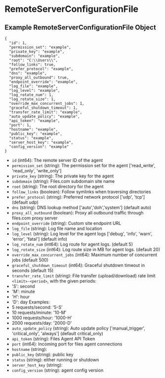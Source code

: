 # RemoteServerConfigurationFile

## Example RemoteServerConfigurationFile Object

```
{
  "id": 1,
  "permission_set": "example",
  "private_key": "example",
  "subdomain": "example",
  "root": "C:\\Users\\",
  "follow_links": true,
  "prefer_protocol": "example",
  "dns": "example",
  "proxy_all_outbound": true,
  "endpoint_override": "example",
  "log_file": "example",
  "log_level": "example",
  "log_rotate_num": 1,
  "log_rotate_size": 1,
  "override_max_concurrent_jobs": 1,
  "graceful_shutdown_timeout": 1,
  "transfer_rate_limit": "example",
  "auto_update_policy": "example",
  "api_token": "example",
  "port": 1,
  "hostname": "example",
  "public_key": "example",
  "status": "example",
  "server_host_key": "example",
  "config_version": "example"
}
```

* `id` (int64): The remote server ID of the agent
* `permission_set` (string): The permission set for the agent ['read_write', 'read_only', 'write_only']
* `private_key` (string): The private key for the agent
* `subdomain` (string): Files.com subdomain site name
* `root` (string): The root directory for the agent
* `follow_links` (boolean): Follow symlinks when traversing directories
* `prefer_protocol` (string): Preferred network protocol ['udp', 'tcp'] (default udp)
* `dns` (string): DNS lookup method ['auto','doh','system'] (default auto)
* `proxy_all_outbound` (boolean): Proxy all outbound traffic through files.com proxy server
* `endpoint_override` (string): Custom site endpoint URL
* `log_file` (string): Log file name and location
* `log_level` (string): Log level for the agent logs ['debug', 'info', 'warn', 'error', 'fatal'] (default info)
* `log_rotate_num` (int64): Log route for agent logs. (default 5)
* `log_rotate_size` (int64): Log route size in MB for agent logs. (default 20)
* `override_max_concurrent_jobs` (int64): Maximum number of concurrent jobs (default 500)
* `graceful_shutdown_timeout` (int64): Graceful shutdown timeout in seconds (default 15)
* `transfer_rate_limit` (string): File transfer (upload/download) rate limit
 `<limit>-<period>`, with the given periods:
* 'S': second
* 'M': minute
* 'H': hour
* 'D': day
Examples:
* 5 requests/second: '5-S'
* 10 requests/minute: '10-M'
* 1000 requests/hour: '1000-H'
* 2000 requests/day: '2000-D'
* `auto_update_policy` (string): Auto update policy ['manual_trigger', 'critical_only', 'always'] (default critical_only)
* `api_token` (string): Files Agent API Token
* `port` (int64): Incoming port for files agent connections
* `hostname` (string): 
* `public_key` (string): public key
* `status` (string): either running or shutdown
* `server_host_key` (string): 
* `config_version` (string): agent config version
